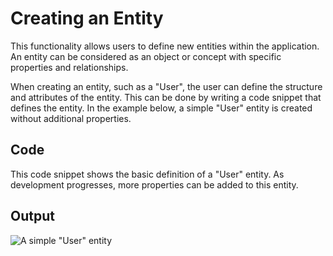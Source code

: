 # Creating an Entity

This functionality allows users to define new entities within the application.
An entity can be considered as an object or concept with specific properties and relationships.

When creating an entity, such as a "User", the user can define the structure and attributes of the entity.
This can be done by writing a code snippet that defines the entity.
In the example below, a simple "User" entity is created without additional properties.

## Code

<tabs>
<tab title="ERModel">
    <code-block src="empty-entity.ermd"/>
</tab>
<tab title="ERMScript (CDM)">
    <code-block src="empty-entity.cdm.erms"/>
</tab>
<tab title="ERMScript (LDM)">
    <code-block src="empty-entity.ldm.erms"/>
</tab>
</tabs>


This code snippet shows the basic definition of a "User" entity.
As development progresses, more properties can be added to this entity.

## Output

![A simple "User" entity](empty-entity.png "A simple \"User\" entity")
